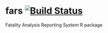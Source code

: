 # fars [![Build Status](https://travis-ci.com/philippB-on-git/fars.svg?branch=master)](https://travis-ci.com/philippB-on-git/fars) 
Fatality Analysis Reporting System R package 

